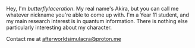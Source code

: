 Hey, I'm *butterflylaceration*. My real name's Akira, but you can call me whatever nickname you're able to come up with. I'm a Year 11 student, and my main research interest is in quantum information. There is nothing else particularly interesting about my character.

Contact me at afterworldsimulacra@proton.me

<!---
tairitsuwu/tairitsuwu is a ✨ special ✨ repository because its `README.md` (this file) appears on your GitHub profile.
You can click the Preview link to take a look at your changes.
- 💞️ I’m looking to collaborate on ...
--->
